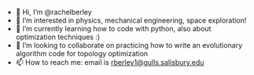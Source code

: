 - 👋 Hi, I’m @rachelberley
- 👀 I’m interested in physics, mechanical engineering, space exploration!
- 🌱 I’m currently learning how to code with python, also about optimization techniques :)
- 💞️ I’m looking to collaborate on practicing how to write an evolutionary algorithm code for topology optimization
- 📫 How to reach me: email is rberley1@gulls.salisbury.edu

<!---
rachelberley/rachelberley is a ✨ special ✨ repository because its `README.md` (this file) appears on your GitHub profile.
You can click the Preview link to take a look at your changes.
--->
